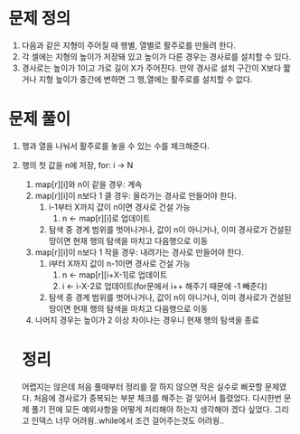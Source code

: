 # 문제 정의

1. 다음과 같은 지형이 주어질 때 행별, 열별로 활주로를 만들려 한다.
2. 각 셀에는 지형의 높이가 저장돼 있고 높이가 다른 경우는 경사로를 설치할 수 있다.
3. 경사로는 높이가 1이고 가로 길이 X가 주어진다. 만약 경사로 설치 구간이 X보다 짧거나 지형 높이가 중간에 변하면 그 행,열에는 활주로를 설치할 수 없다.


# 문제 풀이

1. 행과 열을 나눠서 활주로를 놓을 수 있는 수를 체크해준다. 
2. 행의 첫 값을 n에 저장, for: i → N
    1. map[r][i]와 n이 같을 경우: 계속
    2. map[r][i]이 n보다 1 클 경우: 올라가는 경사로 만들어야 한다.
        1. i-1부터 X까지 값이 n이면 경사로 건설 가능
            1. n ← map[r][i]로 업데이트
        2. 탐색 중 경계 범위를 벗어나거나, 값이 n이 아니거나, 이미 경사로가 건설된 땅이면 현재 행의 탐색을 마치고 다음행으로 이동
    3. map[r][i]이 n보다 1 작을 경우: 내려가는 경사로 만들어야 한다.
        1. i부터 X까지 값이  n-1이면 경사로 건설 가능
            1. n ← map[r][i+X-1]로 업데이트
            2. i <- i-X-2로 업데이트(for문에서 i++ 해주기 때문에 -1 빼준다)
        2. 탐색 중 경계 범위를 벗어나거나, 값이 n이 아니거나, 이미 경사로가 건설된 땅이면 현재 행의 탐색을 마치고 다음행으로 이동
    4. 나머지 경우는 높이가 2 이상 차이나는 경우니 현재 행의 탐색을 종료

    # 정리

    어렵지는 않은데 처음 풀때부터 정리를 잘 하지 않으면 작은 실수로 삐끗할 문제였다. 처음에 경사로가 중복되는 부분 체크를 해주는 걸 잊어서 틀렸었다. 다시한번 문제 풀기 전에 모든 예외사항을 어떻게 처리해야 하는지 생각해야 겠다 싶었다. 그리고 인덱스 너무 어려웡..while에서 조건 걸어주는것도 어려웡..
